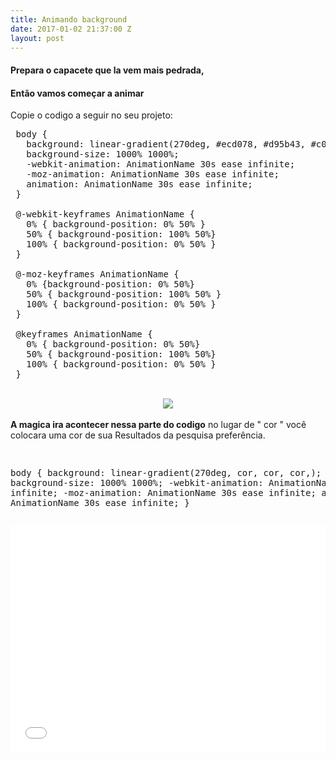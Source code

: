 ```yaml
---
title: Animando background
date: 2017-01-02 21:37:00 Z
layout: post
---
```


<h4><b>Prepara o capacete que la vem mais pedrada,</b></h4>
<h4>Então vamos começar a animar</h4>
<p>Copie o codigo a seguir no seu projeto:</p>


<pre>
 body {
   background: linear-gradient(270deg, #ecd078, #d95b43, #c02942, #542437, #53777a);
   background-size: 1000% 1000%;
   -webkit-animation: AnimationName 30s ease infinite;
   -moz-animation: AnimationName 30s ease infinite;
   animation: AnimationName 30s ease infinite;
 }
 
 @-webkit-keyframes AnimationName {
   0% { background-position: 0% 50% }
   50% { background-position: 100% 50%}
   100% { background-position: 0% 50% }
 }
 
 @-moz-keyframes AnimationName {
   0% {background-position: 0% 50%}
   50% { background-position: 100% 50% }
   100% { background-position: 0% 50% }
 }
 
 @keyframes AnimationName {
   0% { background-position: 0% 50%}
   50% { background-position: 100% 50%}
   100% { background-position: 0% 50% }
 }
</pre>
<br>
<center> <img src="/uploads/background1.png"></center>
<br>
<b>A magica ira acontecer nessa parte do codigo</b>
no lugar de  " cor " você colocara uma cor de sua Resultados da pesquisa
preferência.
<pre>
 

body {
   background: linear-gradient(270deg, cor, cor, cor,);
   background-size: 1000% 1000%;
   -webkit-animation: AnimationName 30s ease infinite;
   -moz-animation: AnimationName 30s ease infinite;
   animation: AnimationName 30s ease infinite;
 }
</pre>

<iframe height='363' scrolling='no' title='background animado' src='//codepen.io/CoderJavali/embed/wgvwmP/?height=363&theme-id=dark&default-tab=result&embed-version=2' frameborder='no' allowtransparency='true' allowfullscreen='true' style='width: 100%;'>See the Pen <a href='http://codepen.io/CoderJavali/pen/wgvwmP/'>background animado</a> by Gabriel (<a href='http://codepen.io/CoderJavali'>@CoderJavali</a>) on <a href='http://codepen.io'>CodePen</a>.
</iframe>
